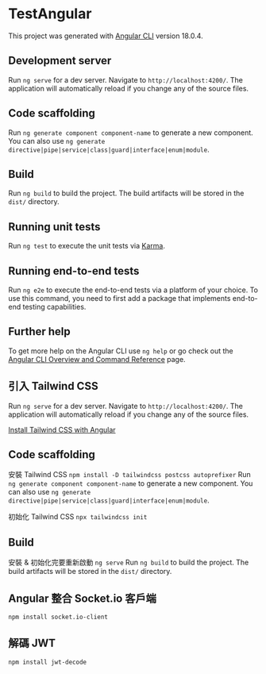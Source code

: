 # TestAngular

This project was generated with [Angular CLI](https://github.com/angular/angular-cli) version 18.0.4.

## Development server

Run `ng serve` for a dev server. Navigate to `http://localhost:4200/`. The application will automatically reload if you change any of the source files.

## Code scaffolding

Run `ng generate component component-name` to generate a new component. You can also use `ng generate directive|pipe|service|class|guard|interface|enum|module`.

## Build

Run `ng build` to build the project. The build artifacts will be stored in the `dist/` directory.

## Running unit tests

Run `ng test` to execute the unit tests via [Karma](https://karma-runner.github.io).

## Running end-to-end tests

Run `ng e2e` to execute the end-to-end tests via a platform of your choice. To use this command, you need to first add a package that implements end-to-end testing capabilities.

## Further help

To get more help on the Angular CLI use `ng help` or go check out the [Angular CLI Overview and Command Reference](https://angular.dev/tools/cli) page.

## 引入 Tailwind CSS
Run `ng serve` for a dev server. Navigate to `http://localhost:4200/`. The application will automatically reload if you change any of the source files.

[Install Tailwind CSS with Angular](https://tailwindcss.com/docs/guides/angular)

## Code scaffolding

安裝 Tailwind CSS `npm install -D tailwindcss postcss autoprefixer`
Run `ng generate component component-name` to generate a new component. You can also use `ng generate directive|pipe|service|class|guard|interface|enum|module`.

初始化 Tailwind CSS `npx tailwindcss init`

## Build

安裝 & 初始化完要重新啟動 `ng serve`
Run `ng build` to build the project. The build artifacts will be stored in the `dist/` directory.

## Angular 整合 Socket.io 客戶端

`npm install socket.io-client`

## 解碼 JWT

`npm install jwt-decode`

